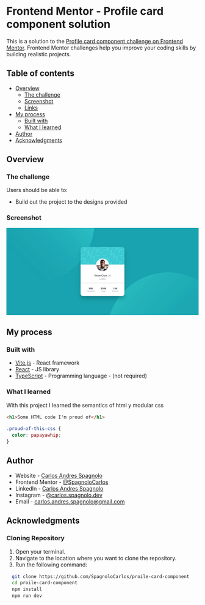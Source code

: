 # Frontend Mentor - Profile card component solution

This is a solution to the [Profile card component challenge on Frontend Mentor](https://www.frontendmentor.io/challenges/profile-card-component-cfArpWshJ). Frontend Mentor challenges help you improve your coding skills by building realistic projects.

## Table of contents

- [Overview](#overview)
  - [The challenge](#the-challenge)
  - [Screenshot](#screenshot)
  - [Links](#links)
- [My process](#my-process)
  - [Built with](#built-with)
  - [What I learned](#what-i-learned)
- [Author](#author)
- [Acknowledgments](#acknowledgments)

## Overview

### The challenge

Users should be able to:

- Build out the project to the designs provided

### Screenshot

![](./public/screenshot.webp)

## My process

### Built with

- [Vite.js](https://vitejs.dev/) - React framework
- [React](https://reactjs.org/) - JS library
- [TypeScript](https://www.typescriptlang.org/) - Programming language - (not required)

### What I learned

With this project I learned the semantics of html y modular css

```html
<h1>Some HTML code I'm proud of</h1>
```

```css
.proud-of-this-css {
  color: papayawhip;
}
```

## Author

- Website - [Carlos Andres Spagnolo](https://spagnolo-carlos.netlify.app/)
- Frontend Mentor - [@SpagnoloCarlos](https://www.frontendmentor.io/profile/SpagnoloCarlos)
- LinkedIn - [Carlos Andres Spagnolo](https://www.linkedin.com/in/carlos-spagnolo-andres/)
- Instagram - [@carlos.spagnolo.dev](https://www.instagram.com/carlos.spagnolo.dev/)
- Email - [carlos.andres.spagnolo@gmail.com](mailto:your.email@gmail.com)

## Acknowledgments

### Cloning Repository

1. Open your terminal.
2. Navigate to the location where you want to clone the repository.
3. Run the following command:

```bash
  git clone https://github.com/SpagnoloCarlos/proile-card-component
  cd proile-card-component
  npm install
  npm run dev
```
